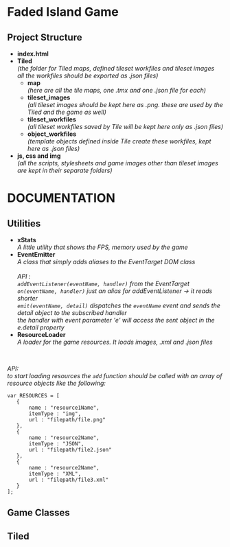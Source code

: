 # Faded Island Game
## Project Structure

- **index.html**
- **Tiled**<br/>
  *(the folder for Tiled maps, defined tileset workfiles and tileset images* <br/>
  *all the workfiles should be exported as .json files)*
    - **map**<br/>
    *(here are all the tile maps, one .tmx and one .json file for each)*
    - **tileset_images**<br/>
    *(all tileset images should be kept here as .png. these are used by the Tiled and the game as well)*
    - **tileset_workfiles**<br/>
    *(all tileset workfiles saved by Tile will be kept here only as .json files)*
    - **object_workfiles**<br/>
    *(template objects defined inside Tile create these workfiles, kept here as .json files)*
- **js, css and img**<br/>
  *(all the scripts, stylesheets and game images other than tileset images are kept in their separate folders)*

# DOCUMENTATION

## Utilities
- **xStats**<br/>
  *A little utility that shows the FPS, memory used by the game*<br/>
- **EventEmitter**<br/>
  *A class that simply adds aliases to the EventTarget DOM class*<br/>
  <br/>
  *API :*<br/>
  *`addEventListener(eventName, handler)` from the EventTarget*<br/>
  *`on(eventName, handler)` just an alias for addEventListener -> it reads shorter*<br/>
  *`emit(eventName, detail)` dispatches the `eventName` event and sends the detail object to the subscribed handler*<br/>
  *the handler with event parameter 'e' will access the sent object in the e.detail property*<br/>
- **ResourceLoader**<br/>
 *A loader for the game resources. It loads images, .xml and .json files*<br/>
 </br>
 
 *API:*<br/>
 *to start loading resources the `add` function should be called with an array of resource objects like the following:*<br/>
 
 ```
 var RESOURCES = [
	{
		name : "resource1Name",
		itemType : "img",
		url : "filepath/file.png"
	},
	{
		name : "resource2Name",
		itemType : "JSON",
		url : "filepath/file2.json"
	},
	{
		name : "resource2Name",
		itemType : "XML",
		url : "filepath/file3.xml"
	}
 ];
 ```
## Game Classes

## Tiled
